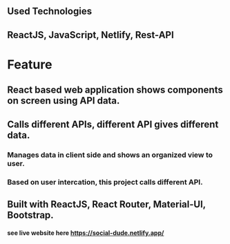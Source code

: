 ## Used Technologies
## ReactJS, JavaScript, Netlify, Rest-API
# Feature
## React based web application shows components on screen using API data. 
## Calls different APIs, different API gives different data.
### Manages data in client side and shows an organized view to user.
### Based on user intercation, this project calls different API.
## Built with ReactJS, React Router, Material-UI, Bootstrap.

#### see live website here https://social-dude.netlify.app/
